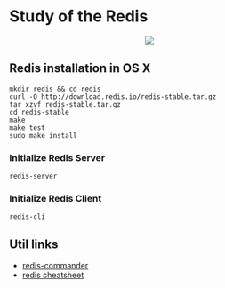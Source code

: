 # Study of the Redis

<div style="text-align:center"><img src ="https://image.ibb.co/k4Usjd/redis_card.png" /></div>

## Redis installation in OS X

```cli
mkdir redis && cd redis
curl -O http://download.redis.io/redis-stable.tar.gz
tar xzvf redis-stable.tar.gz
cd redis-stable
make
make test
sudo make install
```
### Initialize Redis Server
```cli
redis-server
```

### Initialize Redis Client
```cli
redis-cli
```

## Util links
- [redis-commander](https://github.com/joeferner/redis-commander)
- [redis cheatsheet](https://github.com/LeCoupa/awesome-cheatsheets/blob/master/databases/redis.sh)

